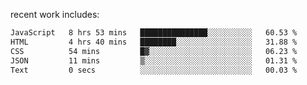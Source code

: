 
<!--<img width="1415" height="100" alt="blu" src="https://github.com/rdsilva01/rdsilva01/assets/101207588/deb060e5-d035-4f09-b511-e3f50605b207">-->

<!-- \> Enthusiastic about developing and building solutions <br>
\> Computer Science and Engineering @ UBI -->

<!-- <a href="https://www.rodrigosilva.live/">personal website</a> 🏁 -->

<!-- ![](https://komarev.com/ghpvc/?username=rdsilva01) -->

recent work includes:
<!--START_SECTION:waka-->

```txt
JavaScript   8 hrs 53 mins   ███████████████░░░░░░░░░░   60.53 %
HTML         4 hrs 40 mins   ████████░░░░░░░░░░░░░░░░░   31.88 %
CSS          54 mins         █▓░░░░░░░░░░░░░░░░░░░░░░░   06.23 %
JSON         11 mins         ▒░░░░░░░░░░░░░░░░░░░░░░░░   01.31 %
Text         0 secs          ░░░░░░░░░░░░░░░░░░░░░░░░░   00.03 %
```

<!--END_SECTION:waka-->

